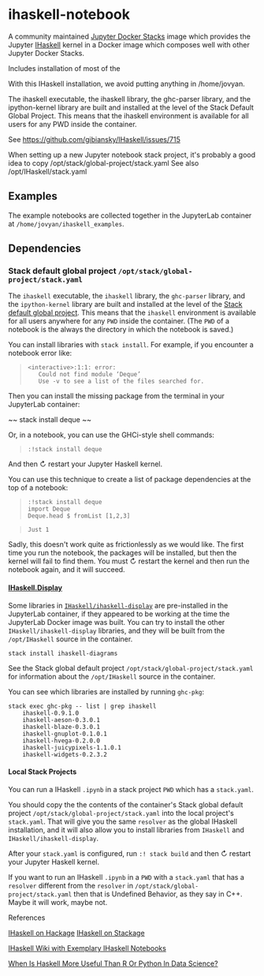 # ihaskell-notebook

A community maintained
[Jupyter Docker Stacks](https://github.com/jupyter/docker-stacks)
image which
provides the Jupyter [IHaskell](https://github.com/gibiansky/IHaskell) kernel
in a Docker image which composes well with other Jupyter Docker Stacks.

Includes installation of most of the 


With this IHaskell installation, we avoid putting anything in /home/jovyan.

The ihaskell executable, the ihaskell library, the ghc-parser library,
and the ipython-kernel library are built and installed at the level
of the Stack Default Global Project. This means that the ihaskell
environment is available for all users for any PWD inside the
container.

See https://github.com/gibiansky/IHaskell/issues/715

When setting up a new Jupyter notebook stack project, it's probably
a good idea to copy /opt/stack/global-project/stack.yaml
See also /opt/IHaskell/stack.yaml





## Examples

The example notebooks are collected together in the JupyterLab container at `/home/jovyan/ihaskell_examples`.

## Dependencies

### Stack default global project `/opt/stack/global-project/stack.yaml`

The `ihaskell` executable, the `ihaskell` library, the `ghc-parser` library,
and the `ipython-kernel` library are built and installed at the level
of the [Stack default global project](https://docs.haskellstack.org/en/stable/yaml_configuration/#yaml-configuration). This means that the `ihaskell`
environment is available for all users anywhere for any `PWD` inside the
container. (The `PWD` of a notebook is the always the directory in which the notebook is saved.)

You can install libraries with `stack install`. For example, if you encounter a notebook error like:

> ~~~
> <interactive>:1:1: error:
>    Could not find module ‘Deque’
>    Use -v to see a list of the files searched for.
> ~~~

Then you can install the missing package from the terminal in your JupyterLab container:

~~
stack install deque
~~

Or, in a notebook, you can use the GHCi-style shell commands:

> ~~~
> :!stack install deque
> ~~~

And then ↻ restart your Jupyter Haskell kernel.

You can use this technique to create a list of package dependencies at the top of a notebook:

> ~~~
> :!stack install deque
> import Deque
> Deque.head $ fromList [1,2,3]
> ~~~

> ~~~
> Just 1
> ~~~

Sadly, this doesn't work quite as frictionlessly as we would like. The first time you run the notebook, the packages will be installed, but then the kernel will fail to find them. You must ↻ restart the kernel and then run the notebook again, and it will succeed.

#### [IHaskell.Display](https://www.stackage.org/haddock/lts-12.26/ihaskell-0.9.1.0/IHaskell-Display.html)

Some libraries in [`IHaskell/ihaskell-display`](https://github.com/gibiansky/IHaskell/tree/master/ihaskell-display)
are pre-installed in the JupyterLab container, if they appeared to be working at the time the JupyterLab Docker image was built. You can try to install the other `IHaskell/ihaskell-display` libraries, and they will be built from the `/opt/IHaskell` source in the container.

```
stack install ihaskell-diagrams
```

See the Stack global default project `/opt/stack/global-project/stack.yaml` for information about the `/opt/IHaskell` source in the container.

You can see which libraries are installed by running `ghc-pkg`:

```
stack exec ghc-pkg -- list | grep ihaskell
    ihaskell-0.9.1.0
    ihaskell-aeson-0.3.0.1
    ihaskell-blaze-0.3.0.1
    ihaskell-gnuplot-0.1.0.1
    ihaskell-hvega-0.2.0.0
    ihaskell-juicypixels-1.1.0.1
    ihaskell-widgets-0.2.3.2
```

#### Local Stack Projects

You can run a IHaskell `.ipynb` in a stack project `PWD` which has a `stack.yaml`.

You should
copy the the contents of the container's Stack global default project `/opt/stack/global-project/stack.yaml` into the local project's `stack.yaml`. That will give you the same `resolver` as the global IHaskell installation, and it will also allow you to install libraries from `IHaskell` and `IHaskell/ihaskell-display`.

After your `stack.yaml` is configured, run `:! stack build` and then ↻ restart your Jupyter Haskell kernel.

If you want to run an IHaskell `.ipynb` in a `PWD` with a `stack.yaml` that has a `resolver` different from the `resolver` in `/opt/stack/global-project/stack.yaml` then that is Undefined Behavior, as they say in C++. Maybe it will work, maybe not.


References


[IHaskell on Hackage](http://hackage.haskell.org/package/ihaskell)
[IHaskell on Stackage](https://www.stackage.org/package/ihaskell/snapshots)

[IHaskell Wiki with Exemplary IHaskell Notebooks](https://github.com/gibiansky/IHaskell/wiki)

[When Is Haskell More Useful Than R Or Python In Data Science?](https://www.quora.com/What-are-some-use-cases-for-which-it-would-be-beneficial-to-use-Haskell-rather-than-R-or-Python-in-data-science)

